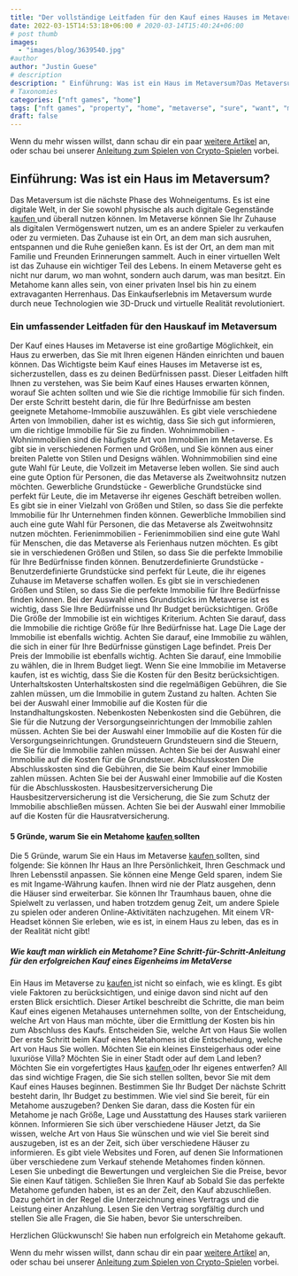 ```yaml
---
title: "Der vollständige Leitfaden für den Kauf eines Hauses im Metaverse: Wie funktioniert das eigentlich?"
date: 2022-03-15T14:53:18+06:00 # 2020-03-14T15:40:24+06:00
# post thumb
images:
  - "images/blog/3639540.jpg"
#author
author: "Justin Guese"
# description
description: " Einführung: Was ist ein Haus im Metaversum?Das Metaversum ist die nächste Phase des Wohneigentums. Es ist eine digitale Welt, in der Sie sowohl physische "
# Taxonomies
categories: ["nft games", "home"]
tags: ["nft games", "property", "home", "metaverse", "sure", "want", "make"]
draft: false
---
```



Wenn du mehr wissen willst, dann schau dir ein paar [weitere Artikel](/blog/) an, oder schau bei unserer [Anleitung zum Spielen von Crypto-Spielen](/services/how-do-i-get-started/) vorbei.


## Einführung: Was ist ein Haus im Metaversum?

Das Metaversum ist die nächste Phase des Wohneigentums. Es ist eine digitale Welt, in der Sie sowohl physische als auch digitale Gegenstände [ kaufen ](https://accounts.binance.com/en/register?ref=37092355) und überall nutzen können. Im Metaverse können Sie Ihr Zuhause als digitalen Vermögenswert nutzen, um es an andere Spieler zu verkaufen oder zu vermieten.
Das Zuhause ist ein Ort, an dem man sich ausruhen, entspannen und die Ruhe genießen kann. Es ist der Ort, an dem man mit Familie und Freunden Erinnerungen sammelt.
Auch in einer virtuellen Welt ist das Zuhause ein wichtiger Teil des Lebens. In einem Metaverse geht es nicht nur darum, wo man wohnt, sondern auch darum, was man besitzt. Ein Metahome kann alles sein, von einer privaten Insel bis hin zu einem extravaganten Herrenhaus.
Das Einkaufserlebnis im Metaversum wurde durch neue Technologien wie 3D-Druck und virtuelle Realität revolutioniert.

### Ein umfassender Leitfaden für den Hauskauf im Metaversum

Der Kauf eines Hauses im Metaverse ist eine großartige Möglichkeit, ein Haus zu erwerben, das Sie mit Ihren eigenen Händen einrichten und bauen können. Das Wichtigste beim Kauf eines Hauses im Metaverse ist es, sicherzustellen, dass es zu deinen Bedürfnissen passt.
Dieser Leitfaden hilft Ihnen zu verstehen, was Sie beim Kauf eines Hauses erwarten können, worauf Sie achten sollten und wie Sie die richtige Immobilie für sich finden.
Der erste Schritt besteht darin, die für Ihre Bedürfnisse am besten geeignete Metahome-Immobilie auszuwählen.
Es gibt viele verschiedene Arten von Immobilien, daher ist es wichtig, dass Sie sich gut informieren, um die richtige Immobilie für Sie zu finden. 
Wohnimmobilien - Wohnimmobilien sind die häufigste Art von Immobilien im Metaverse. Es gibt sie in verschiedenen Formen und Größen, und Sie können aus einer breiten Palette von Stilen und Designs wählen. Wohnimmobilien sind eine gute Wahl für Leute, die Vollzeit im Metaverse leben wollen. Sie sind auch eine gute Option für Personen, die das Metaverse als Zweitwohnsitz nutzen möchten. 
Gewerbliche Grundstücke - Gewerbliche Grundstücke sind perfekt für Leute, die im Metaverse ihr eigenes Geschäft betreiben wollen. Es gibt sie in einer Vielzahl von Größen und Stilen, so dass Sie die perfekte Immobilie für Ihr Unternehmen finden können. Gewerbliche Immobilien sind auch eine gute Wahl für Personen, die das Metaverse als Zweitwohnsitz nutzen möchten. 
Ferienimmobilien - Ferienimmobilien sind eine gute Wahl für Menschen, die das Metaverse als Ferienhaus nutzen möchten. Es gibt sie in verschiedenen Größen und Stilen, so dass Sie die perfekte Immobilie für Ihre Bedürfnisse finden können. 
Benutzerdefinierte Grundstücke - Benutzerdefinierte Grundstücke sind perfekt für Leute, die ihr eigenes Zuhause im Metaverse schaffen wollen. Es gibt sie in verschiedenen Größen und Stilen, so dass Sie die perfekte Immobilie für Ihre Bedürfnisse finden können.
Bei der Auswahl eines Grundstücks im Metaverse ist es wichtig, dass Sie Ihre Bedürfnisse und Ihr Budget berücksichtigen. 
Größe Die Größe der Immobilie ist ein wichtiges Kriterium. Achten Sie darauf, dass die Immobilie die richtige Größe für Ihre Bedürfnisse hat. 
Lage Die Lage der Immobilie ist ebenfalls wichtig. Achten Sie darauf, eine Immobilie zu wählen, die sich in einer für Ihre Bedürfnisse günstigen Lage befindet. 
Preis Der Preis der Immobilie ist ebenfalls wichtig. Achten Sie darauf, eine Immobilie zu wählen, die in Ihrem Budget liegt.
Wenn Sie eine Immobilie im Metaverse kaufen, ist es wichtig, dass Sie die Kosten für den Besitz berücksichtigen.
Unterhaltskosten Unterhaltskosten sind die regelmäßigen Gebühren, die Sie zahlen müssen, um die Immobilie in gutem Zustand zu halten. Achten Sie bei der Auswahl einer Immobilie auf die Kosten für die Instandhaltungskosten. 
Nebenkosten Nebenkosten sind die Gebühren, die Sie für die Nutzung der Versorgungseinrichtungen der Immobilie zahlen müssen. Achten Sie bei der Auswahl einer Immobilie auf die Kosten für die Versorgungseinrichtungen. 
Grundsteuern Grundsteuern sind die Steuern, die Sie für die Immobilie zahlen müssen. Achten Sie bei der Auswahl einer Immobilie auf die Kosten für die Grundsteuer. 
Abschlusskosten Die Abschlusskosten sind die Gebühren, die Sie beim Kauf einer Immobilie zahlen müssen. Achten Sie bei der Auswahl einer Immobilie auf die Kosten für die Abschlusskosten.
Hausbesitzerversicherung Die Hausbesitzerversicherung ist die Versicherung, die Sie zum Schutz der Immobilie abschließen müssen. Achten Sie bei der Auswahl einer Immobilie auf die Kosten für die Hausratversicherung.

#### 5 Gründe, warum Sie ein Metahome [ kaufen ](https://accounts.binance.com/en/register?ref=37092355) sollten

Die 5 Gründe, warum Sie ein Haus im Metaverse [ kaufen ](https://accounts.binance.com/en/register?ref=37092355) sollten, sind folgende:
Sie können Ihr Haus an Ihre Persönlichkeit, Ihren Geschmack und Ihren Lebensstil anpassen.
Sie können eine Menge Geld sparen, indem Sie es mit Ingame-Währung kaufen.
Ihnen wird nie der Platz ausgehen, denn die Häuser sind erweiterbar.
Sie können Ihr Traumhaus bauen, ohne die Spielwelt zu verlassen, und haben trotzdem genug Zeit, um andere Spiele zu spielen oder anderen Online-Aktivitäten nachzugehen.
Mit einem VR-Headset können Sie erleben, wie es ist, in einem Haus zu leben, das es in der Realität nicht gibt!

##### Wie kauft man wirklich ein Metahome? Eine Schritt-für-Schritt-Anleitung für den erfolgreichen Kauf eines Eigenheims im MetaVerse

Ein Haus im Metaverse zu [ kaufen ](https://accounts.binance.com/en/register?ref=37092355) ist nicht so einfach, wie es klingt. Es gibt viele Faktoren zu berücksichtigen, und einige davon sind nicht auf den ersten Blick ersichtlich.
Dieser Artikel beschreibt die Schritte, die man beim Kauf eines eigenen Metahauses unternehmen sollte, von der Entscheidung, welche Art von Haus man möchte, über die Ermittlung der Kosten bis hin zum Abschluss des Kaufs.
Entscheiden Sie, welche Art von Haus Sie wollen Der erste Schritt beim Kauf eines Metahomes ist die Entscheidung, welche Art von Haus Sie wollen. Möchten Sie ein kleines Einsteigerhaus oder eine luxuriöse Villa? Möchten Sie in einer Stadt oder auf dem Land leben? Möchten Sie ein vorgefertigtes Haus [ kaufen ](https://accounts.binance.com/en/register?ref=37092355) oder Ihr eigenes entwerfen? All das sind wichtige Fragen, die Sie sich stellen sollten, bevor Sie mit dem Kauf eines Hauses beginnen. 
Bestimmen Sie Ihr Budget Der nächste Schritt besteht darin, Ihr Budget zu bestimmen. Wie viel sind Sie bereit, für ein Metahome auszugeben? Denken Sie daran, dass die Kosten für ein Metahome je nach Größe, Lage und Ausstattung des Hauses stark variieren können. 
Informieren Sie sich über verschiedene Häuser Jetzt, da Sie wissen, welche Art von Haus Sie wünschen und wie viel Sie bereit sind auszugeben, ist es an der Zeit, sich über verschiedene Häuser zu informieren. Es gibt viele Websites und Foren, auf denen Sie Informationen über verschiedene zum Verkauf stehende Metahomes finden können. Lesen Sie unbedingt die Bewertungen und vergleichen Sie die Preise, bevor Sie einen Kauf tätigen. 
Schließen Sie Ihren Kauf ab Sobald Sie das perfekte Metahome gefunden haben, ist es an der Zeit, den Kauf abzuschließen. Dazu gehört in der Regel die Unterzeichnung eines Vertrags und die Leistung einer Anzahlung. Lesen Sie den Vertrag sorgfältig durch und stellen Sie alle Fragen, die Sie haben, bevor Sie unterschreiben. 

Herzlichen Glückwunsch! Sie haben nun erfolgreich ein Metahome gekauft.


Wenn du mehr wissen willst, dann schau dir ein paar [weitere Artikel](/blog/) an, oder schau bei unserer [Anleitung zum Spielen von Crypto-Spielen](/services/how-do-i-get-started/) vorbei.

